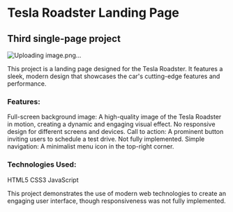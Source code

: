 # Tesla Roadster Landing Page
## Third single-page project

![Uploading image.png…]()


This project is a landing page designed for the Tesla Roadster. It features a sleek, modern design that showcases the car's cutting-edge features and performance.

### Features:
Full-screen background image: A high-quality image of the Tesla Roadster in motion, creating a dynamic and engaging visual effect.
No responsive design for different screens and devices.
Call to action: A prominent button inviting users to schedule a test drive. Not fully implemented.
Simple navigation: A minimalist menu icon in the top-right corner.
### Technologies Used:
HTML5
CSS3
JavaScript

This project demonstrates the use of modern web technologies to create an engaging user interface, though responsiveness was not fully implemented.
